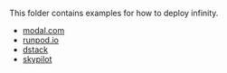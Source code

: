 This folder contains examples for how to deploy infinity.

- [modal.com](modal/README.md)
- [runpod.io](runpod/README.md)
- [dstack](dstack/README.md)
- [skypilot](skypilot/README.md)
